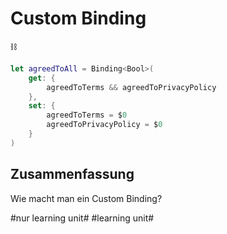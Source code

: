 # Custom Binding
⛓️


```swift
let agreedToAll = Binding<Bool>(
	get: {
		agreedToTerms && agreedToPrivacyPolicy
	},
	set: {
		agreedToTerms = $0
		agreedToPrivacyPolicy = $0
	}
)
```

## Zusammenfassung

Wie macht man ein Custom Binding?

#nur learning unit# #learning unit#